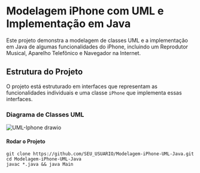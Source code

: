 # Modelagem iPhone com UML e Implementação em Java

Este projeto demonstra a modelagem de classes UML e a implementação em Java de algumas funcionalidades do iPhone, incluindo um Reprodutor Musical, Aparelho Telefônico e Navegador na Internet.

## Estrutura do Projeto

O projeto está estruturado em interfaces que representam as funcionalidades individuais e uma classe `iPhone` que implementa essas interfaces.

### Diagrama de Classes UML

![UML-Iphone drawio](https://github.com/FelipeM-F/Modelagem-iPhone-UML-Java/assets/93887208/52756e9a-34e1-4d5d-ace1-350157a2e31e)

#### Rodar o Projeto

    git clone https://github.com/SEU_USUARIO/Modelagem-iPhone-UML-Java.git
    cd Modelagem-iPhone-UML-Java
    javac *.java && java Main

